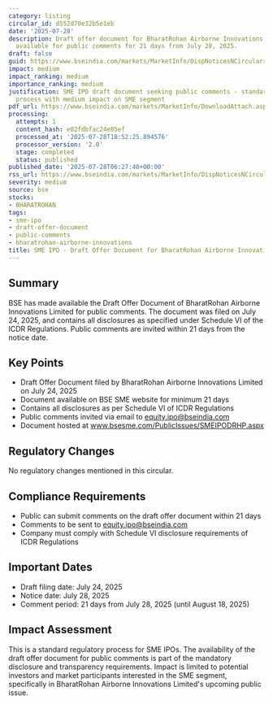 ```yaml
---
category: listing
circular_id: d552d70e32b5e1eb
date: '2025-07-28'
description: Draft offer document for BharatRohan Airborne Innovations Limited made
  available for public comments for 21 days from July 28, 2025.
draft: false
guid: https://www.bseindia.com/markets/MarketInfo/DispNoticesNCirculars.aspx?Noticeid={BAE22B50-C0AB-494B-B217-E8D9321E08B6}&noticeno=20250728-2&dt=07/28/2025&icount=2&totcount=68&flag=0
impact: medium
impact_ranking: medium
importance_ranking: medium
justification: SME IPO draft document seeking public comments - standard regulatory
  process with medium impact on SME segment
pdf_url: https://www.bseindia.com/markets/MarketInfo/DownloadAttach.aspx?id=20250728-2&attachedId=
processing:
  attempts: 1
  content_hash: e02fdbfac24e85ef
  processed_at: '2025-07-28T18:52:25.894576'
  processor_version: '2.0'
  stage: completed
  status: published
published_date: '2025-07-28T06:27:40+00:00'
rss_url: https://www.bseindia.com/markets/MarketInfo/DispNoticesNCirculars.aspx?Noticeid={BAE22B50-C0AB-494B-B217-E8D9321E08B6}&noticeno=20250728-2&dt=07/28/2025&icount=2&totcount=68&flag=0
severity: medium
source: bse
stocks:
- BHARATROHAN
tags:
- sme-ipo
- draft-offer-document
- public-comments
- bharatrohan-airborne-innovations
title: SME IPO - Draft Offer Document for BharatRohan Airborne Innovations Limited
---
```


## Summary

BSE has made available the Draft Offer Document of BharatRohan Airborne Innovations Limited for public comments. The document was filed on July 24, 2025, and contains all disclosures as specified under Schedule VI of the ICDR Regulations. Public comments are invited within 21 days from the notice date.

## Key Points

- Draft Offer Document filed by BharatRohan Airborne Innovations Limited on July 24, 2025
- Document available on BSE SME website for minimum 21 days
- Contains all disclosures as per Schedule VI of ICDR Regulations
- Public comments invited via email to equity.ipo@bseindia.com
- Document hosted at www.bsesme.com/PublicIssues/SMEIPODRHP.aspx

## Regulatory Changes

No regulatory changes mentioned in this circular.

## Compliance Requirements

- Public can submit comments on the draft offer document within 21 days
- Comments to be sent to equity.ipo@bseindia.com
- Company must comply with Schedule VI disclosure requirements of ICDR Regulations

## Important Dates

- Draft filing date: July 24, 2025
- Notice date: July 28, 2025
- Comment period: 21 days from July 28, 2025 (until August 18, 2025)

## Impact Assessment

This is a standard regulatory process for SME IPOs. The availability of the draft offer document for public comments is part of the mandatory disclosure and transparency requirements. Impact is limited to potential investors and market participants interested in the SME segment, specifically in BharatRohan Airborne Innovations Limited's upcoming public issue.